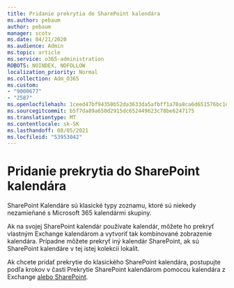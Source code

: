 ```yaml
---
title: Pridanie prekrytia do SharePoint kalendára
ms.author: pebaum
author: pebaum
manager: scotv
ms.date: 04/21/2020
ms.audience: Admin
ms.topic: article
ms.service: o365-administration
ROBOTS: NOINDEX, NOFOLLOW
localization_priority: Normal
ms.collection: Adm_O365
ms.custom:
- "9000677"
- "2587"
ms.openlocfilehash: 1ceed47bf94350b52da3633da5afbff1a70a8ca6d651576bc1d89acdbaf7af65
ms.sourcegitcommit: b5f7da89a650d2915dc652449623c78be6247175
ms.translationtype: MT
ms.contentlocale: sk-SK
ms.lasthandoff: 08/05/2021
ms.locfileid: "53953042"
---
```

# <a name="adding-an-overlay-to-a-sharepoint-calendar"></a>Pridanie prekrytia do SharePoint kalendára

SharePoint Kalendáre sú klasické typy zoznamu, ktoré sú niekedy nezamieňané s Microsoft 365 kalendármi skupiny.
 
Ak na svojej SharePoint kalendár používate kalendár, môžete ho prekryť vlastným Exchange kalendárom a vytvoriť tak kombinované zobrazenie kalendára. Prípadne môžete prekryť iný kalendár SharePoint, ak sú SharePoint kalendáre v tej istej kolekcii lokalít.
 
Ak chcete pridať prekrytie do klasického SharePoint kalendára, postupujte podľa krokov v časti Prekrytie SharePoint kalendárom pomocou kalendára z Exchange [alebo SharePoint](https://support.office.com/article/Overlay-a-SharePoint-calendar-with-a-calendar-from-Exchange-or-SharePoint-4CAEBE59-3994-4A94-9322-B31ABB8A5E9A).
